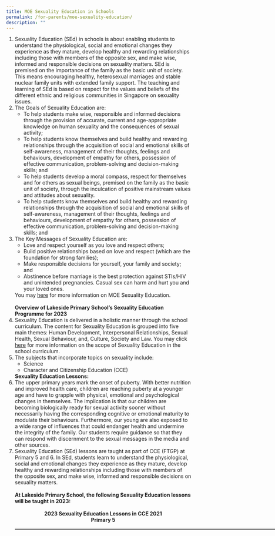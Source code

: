 ```yaml
---
title: MOE Sexuality Education in Schools
permalink: /for-parents/moe-sexuality-education/
description: ""
---
```

<ol>
<li>Sexuality Education (SEd) in schools is about enabling students to understand the physiological, social and emotional changes they experience as they mature, develop healthy and rewarding relationships including those with members of the opposite sex, and make wise, informed and responsible decisions on sexuality matters. SEd is premised on the importance of the family as the basic unit of society. This means encouraging healthy, heterosexual marriages and stable nuclear family units with extended family support. The teaching and learning of SEd is based on respect for the values and beliefs of the different ethnic and religious communities in Singapore on sexuality issues.</li>
	
<li>The Goals of Sexuality Education are:<br>
<ul><li>To help students make wise, responsible and informed decisions through the provision of accurate, current and age-appropriate knowledge on human sexuality and the consequences of sexual activity;</li>
<li>To help students know themselves and build healthy and rewarding relationships through the acquisition of social and emotional skills of self-awareness, management of their thoughts, feelings and behaviours, development of empathy for others, possession of effective communication, problem-solving and decision-making skills; and</li>
<li>To help students develop a moral compass, respect for themselves and for others as sexual beings, premised on the family as the basic unit of society, through the inculcation of positive mainstream values and attitudes about sexuality.</li>
<li>To help students know themselves and build healthy and rewarding relationships through the acquisition of social and emotional skills of self-awareness, management of their thoughts, feelings and behaviours, development of empathy for others, possession of effective communication, problem-solving and decision-making skills; and</li></ul>
</li>
	
<li>The Key Messages of Sexuality Education are:
<ul><li>Love and respect yourself as you love and respect others;</li>
<li>Build positive relationships based on love and respect (which are the foundation for strong families);</li>
<li>Make responsible decisions for yourself, your family and society; and</li>
<li>Abstinence before marriage is the best protection against STIs/HIV and unintended pregnancies. Casual sex can harm and hurt you and your loved ones.</li></ul>
</li>
You may <a href="https://go.gov.sg/moe-sexuality-educationclick" target="_blank">here</a> for more information on MOE Sexuality Education.<br><br>
<b>Overview of Lakeside Primary School’s Sexuality Education Programme for 2023</b><br>

<li>Sexuality Education is delivered in a holistic manner through the school curriculum. The content for Sexuality Education is grouped into five main themes: Human Development, Interpersonal Relationships, Sexual Health, Sexual Behaviour, and, Culture, Society and Law. You may click <a href="https://go.gov.sg/moe-sexuality-education-scope" target="_blank">here</a> for more information on the scope of Sexuality Education in the school curriculum.</li>
	
<li>The subjects that incorporate topics on sexuality include:
<ul><li>Science</li>
<li>Character and Citizenship Education (CCE)</li></ul>
</li>
<b>Sexuality Education Lessons:</b>

<li>The upper primary years mark the onset of puberty. With better nutrition and improved health care, children are reaching puberty at a younger age and have to grapple with physical, emotional and psychological changes in themselves. The implication is that our children are becoming biologically ready for sexual activity sooner without necessarily having the corresponding cognitive or emotional maturity to modulate their behaviours. Furthermore, our young are also exposed to a wide range of influences that could endanger health and undermine the integrity of the family. Our students require guidance so that they can respond with discernment to the sexual messages in the media and other sources.	</li>
<li>Sexuality Education (SEd) lessons are taught as part of CCE (FTGP) at Primary 5 and 6. In SEd, students learn to understand the physiological, social and emotional changes they experience as they mature, develop healthy and rewarding relationships including those with members of the opposite sex, and make wise, informed and responsible decisions on sexuality matters.</li>
<br>
<b style>At Lakeside Primary School, the following Sexuality Education lessons will be taught in 2023:</b><br><br>
<div style="text-align:center;">
<b>2023 Sexuality Education Lessons in CCE 2021<br>
	Primary 5</b></div>
<table style="border: 1px solid rgb(42, 42, 42); width: 773px;"><tr>
	</tr>
	</table>

	
	
</ol>